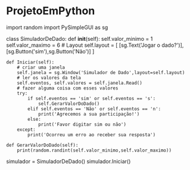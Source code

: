 # ProjetoEmPython
import random
import PySimpleGUI as sg

class SimuladorDeDado:
    def __init__(self):
        self.valor_minimo = 1
        self.valor_maximo = 6
        # Layout
        self.layout = [
            [sg.Text('Jogar o dado?')],
            [sg.Button('sim'),sg.Button('Não')]
        ]
    
    def Iniciar(self):
        # criar uma janela
        self.janela = sg.Window('Simulador de Dado',layout=self.layout)
        # ler os valores da tela
        self.eventos, self.valores = self.janela.Read()
        # fazer alguma coisa com esses valores
        try:
            if self.eventos == 'sim' or self.eventos == 's':
                self.GerarValorDoDado()
            elif self.eventos == 'Não' or self.eventos == 'n':
                print('Agrecemos a sua participação!')
            else:
                print('Favor digitar sim ou não')
        except:
            print('Ocorreu um erro ao receber sua resposta')
    
    def GerarValorDoDado(self):
        print(random.randint(self.valor_minimo,self.valor_maximo))

simulador = SimuladorDeDado()
simulador.Iniciar()
